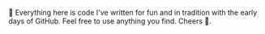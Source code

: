 👋 Everything here is code I've written for fun and in tradition with the early days of GitHub. Feel free to use anything you find. Cheers 🍻.
